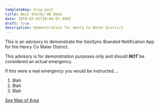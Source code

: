 ```yaml
---
templateKey: blog-post
title: West Shelby WD Demo
date: 2019-03-01T10:04:07.480Z
draft: true
description: Demonstration for Henry Co Water District
---
```

This is an advisory to demonstrate the GeoSync Branded Notification App for the Henry Co Water District.

This advisory is for demonstration purposes only and should **_NOT_** be considered an actual emergency.

If this were a real emergency you would be instructed....

1. Blah
2. Blah
3. Blah

[See Map of Area](/map/?layer=Advisory&feature=3)
